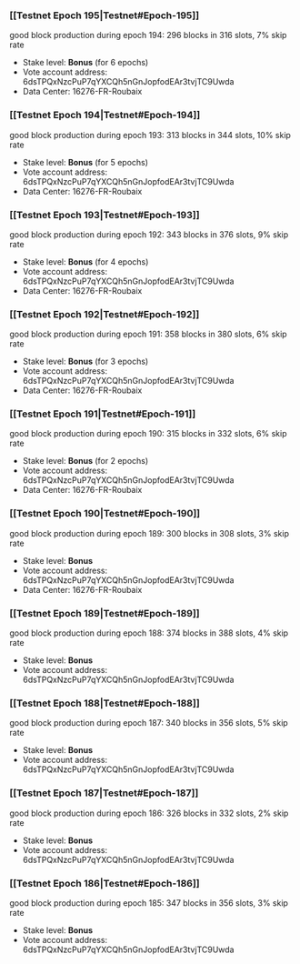### [[Testnet Epoch 195|Testnet#Epoch-195]]
good block production during epoch 194: 296 blocks in 316 slots, 7% skip rate
* Stake level: **Bonus** (for 6 epochs)
* Vote account address: 6dsTPQxNzcPuP7qYXCQh5nGnJopfodEAr3tvjTC9Uwda
* Data Center: 16276-FR-Roubaix
### [[Testnet Epoch 194|Testnet#Epoch-194]]
good block production during epoch 193: 313 blocks in 344 slots, 10% skip rate
* Stake level: **Bonus** (for 5 epochs)
* Vote account address: 6dsTPQxNzcPuP7qYXCQh5nGnJopfodEAr3tvjTC9Uwda
* Data Center: 16276-FR-Roubaix
### [[Testnet Epoch 193|Testnet#Epoch-193]]
good block production during epoch 192: 343 blocks in 376 slots, 9% skip rate
* Stake level: **Bonus** (for 4 epochs)
* Vote account address: 6dsTPQxNzcPuP7qYXCQh5nGnJopfodEAr3tvjTC9Uwda
* Data Center: 16276-FR-Roubaix
### [[Testnet Epoch 192|Testnet#Epoch-192]]
good block production during epoch 191: 358 blocks in 380 slots, 6% skip rate
* Stake level: **Bonus** (for 3 epochs)
* Vote account address: 6dsTPQxNzcPuP7qYXCQh5nGnJopfodEAr3tvjTC9Uwda
* Data Center: 16276-FR-Roubaix
### [[Testnet Epoch 191|Testnet#Epoch-191]]
good block production during epoch 190: 315 blocks in 332 slots, 6% skip rate
* Stake level: **Bonus** (for 2 epochs)
* Vote account address: 6dsTPQxNzcPuP7qYXCQh5nGnJopfodEAr3tvjTC9Uwda
* Data Center: 16276-FR-Roubaix
### [[Testnet Epoch 190|Testnet#Epoch-190]]
good block production during epoch 189: 300 blocks in 308 slots, 3% skip rate
* Stake level: **Bonus**
* Vote account address: 6dsTPQxNzcPuP7qYXCQh5nGnJopfodEAr3tvjTC9Uwda
* Data Center: 16276-FR-Roubaix
### [[Testnet Epoch 189|Testnet#Epoch-189]]
good block production during epoch 188: 374 blocks in 388 slots, 4% skip rate
* Stake level: **Bonus**
* Vote account address: 6dsTPQxNzcPuP7qYXCQh5nGnJopfodEAr3tvjTC9Uwda
### [[Testnet Epoch 188|Testnet#Epoch-188]]
good block production during epoch 187: 340 blocks in 356 slots, 5% skip rate
* Stake level: **Bonus**
* Vote account address: 6dsTPQxNzcPuP7qYXCQh5nGnJopfodEAr3tvjTC9Uwda
### [[Testnet Epoch 187|Testnet#Epoch-187]]
good block production during epoch 186: 326 blocks in 332 slots, 2% skip rate
* Stake level: **Bonus**
* Vote account address: 6dsTPQxNzcPuP7qYXCQh5nGnJopfodEAr3tvjTC9Uwda
### [[Testnet Epoch 186|Testnet#Epoch-186]]
good block production during epoch 185: 347 blocks in 356 slots, 3% skip rate
* Stake level: **Bonus**
* Vote account address: 6dsTPQxNzcPuP7qYXCQh5nGnJopfodEAr3tvjTC9Uwda